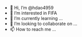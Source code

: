 - 👋 Hi, I’m @hdao4959
- 👀 I’m interested in FIFA
- 🌱 I’m currently learning ...
- 💞️ I’m looking to collaborate on ...
- 📫 How to reach me ...

<!---
hdao4959/hdao4959 is a ✨ special ✨ repository because its `README.md` (this file) appears on your GitHub profile.
You can click the Preview link to take a look at your changes.
--->
